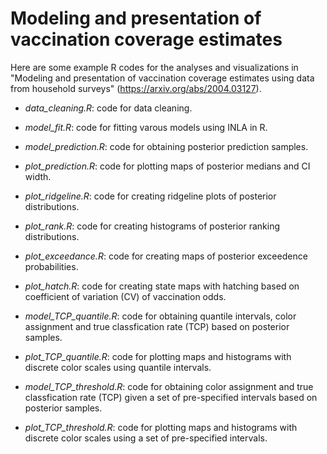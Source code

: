 # Modeling and presentation of vaccination coverage estimates

Here are some example R codes for the analyses and visualizations in "Modeling and presentation of vaccination coverage estimates using data from household surveys" (https://arxiv.org/abs/2004.03127).

- *data_cleaning.R*: code for data cleaning.
- *model_fit.R*: code for fitting varous models using INLA in R. 
- *model_prediction.R*: code for obtaining posterior prediction samples.
- *plot_prediction.R*: code for plotting maps of posterior medians and CI width. 
- *plot_ridgeline.R*: code for creating ridgeline plots of posterior distributions.
- *plot_rank.R*: code for creating histograms of posterior ranking distributions.
- *plot_exceedance.R*: code for creating maps of posterior exceedence probabilities.
- *plot_hatch.R*: code for creating state maps with hatching based on coefficient of variation (CV) of vaccination odds.

- *model_TCP_quantile.R*: code for obtaining quantile intervals, color assignment and true classfication rate (TCP) based on posterior samples. 
- *plot_TCP_quantile.R*: code for plotting maps and histograms with discrete color scales using quantile intervals.

- *model_TCP_threshold.R*:	code for obtaining color assignment and true classfication rate (TCP) given a set of pre-specified intervals based on posterior samples. 
- *plot_TCP_threshold.R*:	code for plotting maps and histograms with discrete color scales using a set of pre-specified intervals.

